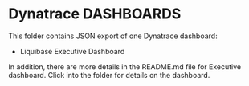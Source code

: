 # Dynatrace DASHBOARDS 

This folder contains JSON export of one Dynatrace dashboard: 

* Liquibase Executive Dashboard

In addition, there are more details in the README.md file for Executive dashboard. Click into the folder for details on the dashboard.
